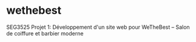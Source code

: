 # wethebest
SEG3525 Projet 1: Développement d'un site web pour WeTheBest – Salon de coiffure et barbier moderne
